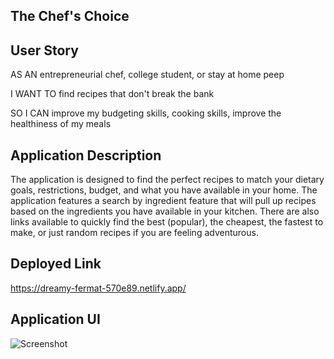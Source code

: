 ## The Chef's Choice

## User Story

AS AN entrepreneurial chef, college student, or stay at home peep

I WANT TO find recipes that don't break the bank

SO I CAN improve my budgeting skills, cooking skills, improve the healthiness of my meals

## Application Description
The application is designed to find the perfect recipes to match your dietary goals, restrictions, budget, and what you have available in your home.
The application features a search by ingredient feature that will pull up recipes based on the ingredients you have available in your kitchen.
There are also links available to quickly find the best (popular), the cheapest, the fastest to make, or just random recipes if you are feeling adventurous.

## Deployed Link
https://dreamy-fermat-570e89.netlify.app/

## Application UI
![Screenshot](assets/images/screenshotapp.png)


